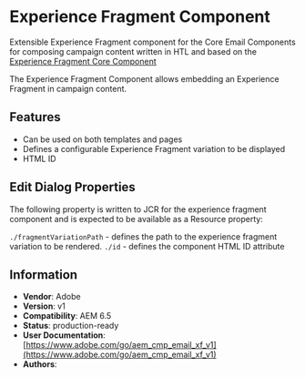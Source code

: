<!--
Copyright 2021 Adobe

Licensed under the Apache License, Version 2.0 (the "License");
you may not use this file except in compliance with the License.
You may obtain a copy of the License at

    http://www.apache.org/licenses/LICENSE-2.0

Unless required by applicable law or agreed to in writing, software
distributed under the License is distributed on an "AS IS" BASIS,
WITHOUT WARRANTIES OR CONDITIONS OF ANY KIND, either express or implied.
See the License for the specific language governing permissions and
limitations under the License.
-->
# Experience Fragment Component

Extensible Experience Fragment component for the Core Email Components for composing campaign content written in HTL and based on the [Experience Fragment Core Component](https://github.com/adobe/aem-core-wcm-components/tree/main/content/src/content/jcr_root/apps/core/wcm/components/experiencefragment/v2/experiencefragment)

The Experience Fragment Component allows embedding an Experience Fragment in campaign content.

## Features

* Can be used on both templates and pages
* Defines a configurable Experience Fragment variation to be displayed
* HTML ID

## Edit Dialog Properties

The following property is written to JCR for the experience fragment component and is expected to be available as a Resource property:

`./fragmentVariationPath` - defines the path to the experience fragment variation to be rendered.
`./id` - defines the component HTML ID attribute

## Information

* **Vendor**: Adobe
* **Version**: v1
* **Compatibility**: AEM 6.5
* **Status**: production-ready
* **User Documentation**: [https://www.adobe.com/go/aem_cmp_email_xf_v1](https://www.adobe.com/go/aem_cmp_email_xf_v1)
* **Authors**: 
